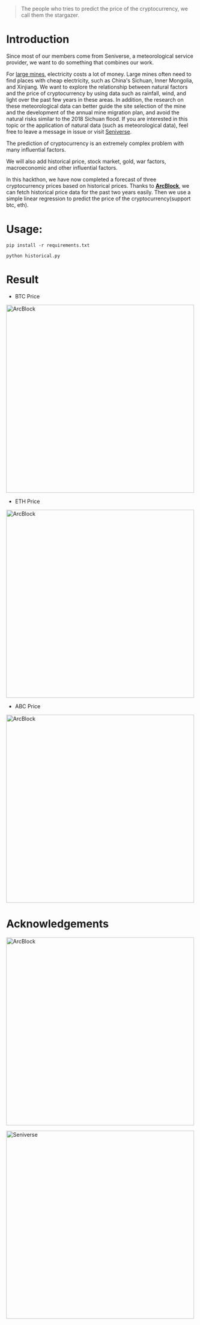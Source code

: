 > The people who tries to predict the price of the cryptocurrency, we call them the stargazer.

# Introduction

Since most of our members come from Seniverse, a meteorological service provider, we want to do something that combines our work. 

For [large mines](https://www.buybitcoinworldwide.com/mining/pools/), electricity costs a lot of money. Large mines often need to find places with cheap electricity, such as China's Sichuan, Inner Mongolia, and Xinjiang. We want to explore the relationship between natural factors and the price of cryptocurrency by using data such as rainfall, wind, and light over the past few years in these areas. In addition, the research on these meteorological data can better guide the site selection of the mine and the development of the annual mine migration plan, and avoid the natural risks similar to the 2018 Sichuan flood. If you are interested in this topic or the application of natural data (such as meteorological data), feel free to leave a message in issue or visit [Seniverse](https://www.seniverse.com/).

The prediction of cryptocurrency is an extremely complex problem with many influential factors.

We will also add historical price, stock market, gold, war factors, macroeconomic and other influential factors. 

In this hackthon, we have now completed a forecast of three cryptocurrency prices based on historical prices. Thanks to [**ArcBlock**](https://www.arcblock.io/), we can fetch historical price data for the past two years easily. Then we use a simple linear regression to predict the price of the cryptocurrency(support btc, eth).


# Usage:

    pip install -r requirements.txt

    python historical.py

# Result

- BTC Price

[<img src="https://github.com/sharkspeed/arcblock-hackthon-stargazer/blob/master/assets/images/btc.png?raw=true" alt="ArcBlock" width="500">](https://www.arcblock.io/)

- ETH Price

[<img src="https://github.com/sharkspeed/arcblock-hackthon-stargazer/blob/master/assets/images/eth.png?raw=true" alt="ArcBlock" width="500">](https://www.arcblock.io/)

- ABC Price

[<img src="https://github.com/sharkspeed/arcblock-hackthon-stargazer/blob/master/assets/images/abc.png?raw=true" alt="ArcBlock" width="500">](https://www.arcblock.io/)

# Acknowledgements

[<img src="https://github.com/sharkspeed/arcblock-hackthon-stargazer/blob/master/assets/images/arcblock.svg" alt="ArcBlock" width="500">](https://www.arcblock.io/)

[<img src="https://github.com/sharkspeed/arcblock-hackthon-stargazer/blob/master/assets/images/seniverse.png?raw=true" alt="Seniverse" width="500">](https://www.seniverse.com/)
